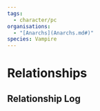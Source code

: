 ```yaml
---
tags:
  - character/pc
organisations:
  - "[Anarchs](Anarchs.md#)"
species: Vampire
---
```


# Relationships

## Relationship Log